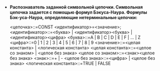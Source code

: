 - **Распознаватель заданной символьной цепочки. Символьная цепочка задается с помощью формул Бэкуса-Наура. Формулы Бэк-уса-Наура, определяющие нетерминальные цепочки:**

     <цепочка>::=CONST <идентификатор>=<значение>;
     <идентификатор>::=<буква> | <идентификатор><буква> |
     <идентификатор><цифра>
     <буква>::=A | B | C | D | E | F | ... | Z
     <цифра>::=0 | 1 | 2 | 3 | 4 | 5 | 6 | 7 | 8 | 9
     <значение>::=<целая константа> | <логическая константа>
     <целая константа>::=<целое со знаком> | <целое без знака>
     <целое со знаком>::=<знак><целое без знака>
     <знак>::=+ | -
     <целое без знака>::=<цифра> | <целое без знака>
     <логическая константа>::=TRUE | FALSE
